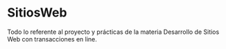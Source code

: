 # SitiosWeb
Todo lo referente al proyecto y prácticas de la materia Desarrollo de Sitios Web con transacciones en line.
